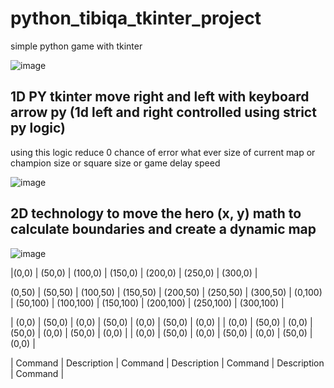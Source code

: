 # python_tibiqa_tkinter_project

simple python game with tkinter

![image](https://user-images.githubusercontent.com/55125302/155687939-67bd9201-f178-4201-bc0e-45249b993e9e.png)

## 1D PY tkinter move right and left with keyboard arrow py (1d left and right controlled using strict py logic)

using this logic reduce 0 chance of error what ever size of current map or champion size or square size or game delay speed

![image](https://user-images.githubusercontent.com/55125302/155692690-5b5ea7f5-5bbe-455c-abe0-7e41e8bc7f8d.png)


## 2D technology to move the hero (x, y) math to calculate boundaries and create a dynamic map

![image](https://user-images.githubusercontent.com/55125302/155696026-f8dd17f3-4fe3-42f3-ad18-aa1befde9015.png)


|(0,0) | (50,0) | (100,0) | (150,0) | (200,0) | (250,0) | (300,0) |

(0,50)  |  (50,50)   | (100,50)  |  (150,50)  |  (200,50)  |  (250,50)  | (300,50)  |
(0,100) | (50,100)   | (100,100) |  (150,100) |  (200,100) |  (250,100) | (300,100) |


| (0,0) | (50,0) | (0,0) | (50,0) | (0,0) | (50,0) | (0,0) |
| (0,0) | (50,0) | (0,0) | (50,0) | (0,0) | (50,0) | (0,0) |
| (0,0) | (50,0) | (0,0) | (50,0) | (0,0) | (50,0) | (0,0) |

| Command | Description | Command | Description | Command | Description | Command |
